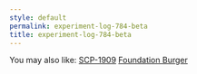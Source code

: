 ```yaml
---
style: default
permalink: experiment-log-784-beta
title: experiment-log-784-beta
---
```

You may also like:
[SCP-1909](http://scp-wiki.net/scp-1909)
[Foundation Burger](http://scp-wiki.net/foundation-burger)